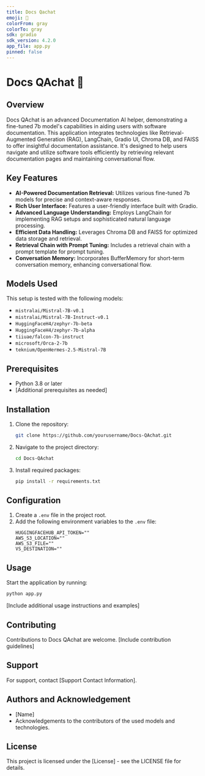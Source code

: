 ```yaml
---
title: Docs Qachat
emoji: 🚀
colorFrom: gray
colorTo: gray
sdk: gradio
sdk_version: 4.2.0
app_file: app.py
pinned: false
---
```


# Docs QAchat 🚀

## Overview
Docs QAchat is an advanced Documentation AI helper, demonstrating a fine-tuned 7b model's capabilities in aiding users with software documentation. This application integrates technologies like Retrieval-Augmented Generation (RAG), LangChain, Gradio UI, Chroma DB, and FAISS to offer insightful documentation assistance. It's designed to help users navigate and utilize software tools efficiently by retrieving relevant documentation pages and maintaining conversational flow.

## Key Features
- **AI-Powered Documentation Retrieval:** Utilizes various fine-tuned 7b models for precise and context-aware responses.
- **Rich User Interface:** Features a user-friendly interface built with Gradio.
- **Advanced Language Understanding:** Employs LangChain for implementing RAG setups and sophisticated natural language processing.
- **Efficient Data Handling:** Leverages Chroma DB and FAISS for optimized data storage and retrieval.
- **Retrieval Chain with Prompt Tuning:** Includes a retrieval chain with a prompt template for prompt tuning.
- **Conversation Memory:** Incorporates BufferMemory for short-term conversation memory, enhancing conversational flow.

## Models Used
This setup is tested with the following models:
- `mistralai/Mistral-7B-v0.1`
- `mistralai/Mistral-7B-Instruct-v0.1`
- `HuggingFaceH4/zephyr-7b-beta`
- `HuggingFaceH4/zephyr-7b-alpha`
- `tiiuae/falcon-7b-instruct`
- `microsoft/Orca-2-7b`
- `teknium/OpenHermes-2.5-Mistral-7B`

## Prerequisites
- Python 3.8 or later
- [Additional prerequisites as needed]

## Installation
1. Clone the repository:
   ```bash
   git clone https://github.com/yourusername/Docs-QAchat.git
   ```
2. Navigate to the project directory:
   ```bash
   cd Docs-QAchat
   ```
3. Install required packages:
   ```bash
   pip install -r requirements.txt
   ```

## Configuration
1. Create a `.env` file in the project root.
2. Add the following environment variables to the `.env` file:
   ```
   HUGGINGFACEHUB_API_TOKEN=""
   AWS_S3_LOCATION=""
   AWS_S3_FILE=""
   VS_DESTINATION=""
   ```

## Usage
Start the application by running:
```bash
python app.py
```
[Include additional usage instructions and examples]

## Contributing
Contributions to Docs QAchat are welcome. [Include contribution guidelines]

## Support
For support, contact [Support Contact Information].

## Authors and Acknowledgement
- [Name]
- Acknowledgements to the contributors of the used models and technologies.

## License
This project is licensed under the [License] - see the LICENSE file for details.
